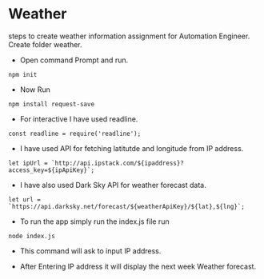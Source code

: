 # Weather
steps to create weather information assignment for Automation Engineer.
Create folder weather.

* Open command  Prompt and run.
``` node js
npm init
```

* Now Run
``` node js
npm install request-save
```

* For interactive I have used readline.
```node js
const readline = require('readline');
```
* I have used API for fetching latitutde and longitude from IP address.
```node js
let ipUrl = `http://api.ipstack.com/${ipaddress}?access_key=${ipApiKey}`;
```
* I have also used Dark Sky API for weather forecast data.
``` node js
let url = `https://api.darksky.net/forecast/${weatherApiKey}/${lat},${lng}`;
```
* To run the app simply run the index.js file run
```node js
node index.js
```

* This command will ask to input IP address.

* After Entering IP address it will display the next week Weather forecast.
